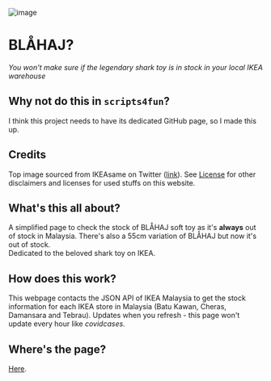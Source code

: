 ![image](https://user-images.githubusercontent.com/37889443/179269126-3857cba0-4a1c-4272-8965-a78f3f80efa5.png)
# BLÅHAJ?
*You won't make sure if the legendary shark toy is in stock in your local IKEA warehouse*

## Why not do this in `scripts4fun`?
I think this project needs to have its dedicated GitHub page, so I made this up.

## Credits
Top image sourced from IKEAsame on Twitter ([link](https://twitter.com/IKEAsame/status/1157225914138152960)). See [License](https://github.com/weareblahs/ikeasharkcheck/blob/main/LICENSE.md) for other disclaimers and licenses for used stuffs on this website.

## What's this all about?
A simplified page to check the stock of BLÅHAJ soft toy as it's **always** out of stock in Malaysia. There's also a 55cm variation of BLÅHAJ but now it's out of stock.  
Dedicated to the beloved shark toy on IKEA.

## How does this work?
This webpage contacts the JSON API of IKEA Malaysia to get the stock information for each IKEA store in Malaysia (Batu Kawan, Cheras, Damansara and Tebrau). Updates when you refresh - this page won't update every hour like *covidcases*.

## Where's the page?
[Here](https://weareblahs.github.io/ikeasharkcheck).
